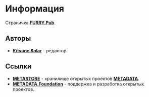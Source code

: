 # Информация

Страничка [**FURRY.Pub**](https://furry.pub/).

## Авторы

- [**Kitsune Solar**](https://kitsune.solar/) - редактор.

## Ссылки

- [**METASTORE**](https://metastore.pro/) - хранилище открытых проектов [**METADATA**](https://metadata.foundation/).
- [**METADATA.Foundation**](https://metadata.foundation/) - поддержка и разработка открытых проектов.
